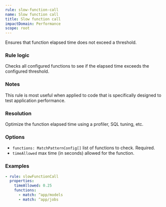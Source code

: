 ```yaml
---
rule: slow-function-call
name: Slow function call
title: Slow function call
impactDomain: Performance
scope: root
---
```


Ensures that function elapsed time does not exceed a threshold.

### Rule logic

Checks all configured functions to see if the elapsed time exceeds the configured threshold.

### Notes

This rule is most useful when applied to code that is specifically designed to test application
performance.

### Resolution

Optimize the function elapsed time using a profiler, SQL tuning, etc.

### Options

- `functions: MatchPatternConfig[]` list of functions to check. Required.
- `timeAllowed` max time (in seconds) allowed for the function.

### Examples

```yaml
- rule: slowFunctionCall
  properties:
    timeAllowed: 0.25
    functions:
      - match: ^app/models
      - match: ^app/jobs
```
